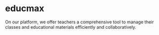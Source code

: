 # educmax
On our platform, we offer teachers a comprehensive tool to manage their classes and educational materials efficiently and collaboratively.
